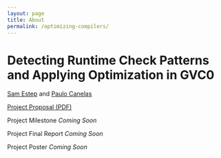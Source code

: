 ```yaml
---
layout: page
title: About
permalink: /optimizing-compilers/
---
```


# Detecting Runtime Check Patterns and Applying Optimization in GVC0

[Sam Estep](https://samestep.com) and [Paulo Canelas](htpps://pcanelas.com)

[Project Proposal (PDF)](https://pcanelas.com/images/compilers-proposal.pdf)

Project Milestone *Coming Soon*

Project Final Report *Coming Soon*

Project Poster *Coming Soon*
